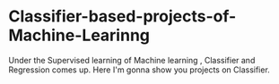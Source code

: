 # Classifier-based-projects-of-Machine-Learinng
Under the Supervised learning of Machine learning , Classifier and Regression comes up. Here I'm gonna show you projects on Classifier.
